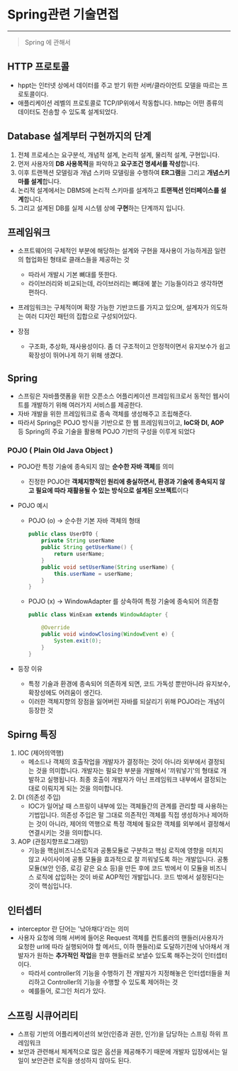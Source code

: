 # Spring관련 기술면접

---

> Spring 에 관해서 
>

## HTTP 프로토콜

- hppt는 인터넷 상에서 데이터를 주고 받기 위한 서버/클라이언트 모델을 따르는 프로토콜이다.
- 애플리케이션 레벨의 프로토콜로 TCP/IP위에서 작동합니다. http는 어떤 종류의 데이터도 전송할 수 있도록 설계되었다.



## Database 설계부터 구현까지의 단계

1. 전체 프로세스는 요구분석, 개념적 설계, 논리적 설계, 물리적 설계, 구현입니다. 
2. 먼저 사용자의 **DB 사용목적**을 파악하고 **요구조건 명세서를 작성**합니다.
3. 이후 트랜젝션 모델링과 개념 스키마 모델링을 수행하여 **ER그램**을 그리고 **개념스키마를 설계**합니다. 
4. 논리적 설계에서는 DBMS에 논리적 스키마를 설계하고 **트랜젝션 인터페이스를 설계**합니다. 
5. 그리고 설계된 DB를 실제 시스템 상에 **구현**하는 단계까지 입니다.



## 프레임워크 

- 소프트웨어의 구체적인 부분에 해당하는 설계와 구현을 재사용이 가능하게끔 일련의 협업화된 형태로 클래스들을 제공하는 것
  - 따라서 개발시 기본 뼈대를 뜻한다. 
  - 라이브러리와 비교되는데, 라이브러리는 뼈대에 붙는 기능들이라고 생각하면 편하다. 

- 프레임워크는 구체적이며 확장 가능한 기반코드를 가지고 있으며, 설계자가 의도하는 여러 디자인 패턴의 집합으로 구성되어있다.
- 장점
  - 구조화, 추상화, 재사용성이다. 좀 더 구조적이고 안정적이면서 유지보수가 쉽고 확장성이 뛰어나게 하기 위해 생겼다.




## Spring 

- 스프링은 자바플랫폼을 위한 오픈소스 어플리케이션 프레임워크로서 동적인 웹사이트를 개발하기 위해 여러가지 서비스를 제공한다.
- 자바 개발을 위한 프레임워크로 종속 객체를 생성해주고 조립해준다. 
- 따라서 Spring은 POJO 방식을 기반으로 한 웹 프레임워크이고, **IoC와 DI, AOP** 등 Spring의 주요 기술을 활용해 POJO 기반의 구성을 이루게 되었다

### POJO ( Plain Old Java Object )

- POJO란 특정 기술에 종속되지 않는 **순수한 자바 객체**를 의미

  - 진정한 POJO란 **객체지향적인 원리에 충실하면서, 환경과 기술에 종속되지 않고 필요에 따라 재활용될 수 있는 방식으로 설계된 오브젝트**이다

- POJO 예시

  - POJO (o) -> 순수한 기본 자바 객체의 형태 

    ```java
    public class UserDTO {
        private String userName
        public String getUserName() {
            return userName;
        }
        public void setUserName(String userName) {
            this.userName = userName;
        }
    }
    ```

  - POJO (x) -> WindowAdapter 를 상속하여 특정 기술에 종속되어 의존함 

    ```java
    public class WinExam extends WindowAdapter {
    
        @Override
        public void windowClosing(WindowEvent e) {
            System.exit(0);
        }
    }
    ```

- 등장 이유 

  - 특정 기술과 환경에 종속되어 의존하게 되면, 코드 가독성 뿐만아니라 유지보수, 확장성에도 어려움이 생긴다. 
  - 이러한 객체지향의 장점을 잃어버린 자바를 되살리기 위해 POJO라는 개념이 등장한 것



## Spirng 특징 

1. IOC (제어의역행)
   - 메소드나 객체의 호출작업을 개발자가 결정하는 것이 아니라 외부에서 결정되는 것을 의미합니다. 개발자는 필요한 부분을 개발해서 '끼워넣기'의 형태로 개발하고 실행됩니다. 최종 호출이 개발자가 아닌 프레임워크 내부에서 결정되는대로 이뤄지게 되는 것을 의미합니다.
2. DI (의존성 주입)
   - IOC가 일어날 때 스프링이 내부에 있는 객체들간의 관계를 관리할 때 사용하는 기법입니다. 의존성 주입은 말 그대로 의존적인 객체를 직접 생성하거나 제어하는 것이 아니라, 제어의 역행으로 특정 객체에 필요한 객체를 외부에서 결정해서 연결시키는 것을 의미합니다.
3. AOP (관점지향프로그래밍)
   - 기능을 핵심비즈니스로직과 공통모듈로 구분하고 핵심 로직에 영향을 미치지 않고 사이사이에 공통 모듈을 효과적으로 잘 끼워넣도록 하는 개발입니다. 공통모듈(보안 인증, 로깅 같은 요소 등)을 만든 후에 코드 밖에서 이 모듈을 비즈니스 로직에 삽입하는 것이 바로 AOP적인 개발입니다. 코드 밖에서 설정된다는 것이 핵심입니다.



## 인터셉터

- interceptor 란 단어는 '낚아채다'라는 의미
- 사용자 요청에 의해 서버에 들어온 Request 객체를 컨트롤러의 핸들러(사용자가 요청한 url에 따라 실행되어야 할 메서드, 이하 핸들러)로 도달하기전에 낚아채서 개발자가 원하는 **추가적인 작업**을 한후 핸들러로 보낼수 있도록 해주는것이 인터셉터이다. 
  - 따라서 controller의 기능을 수행하기 전 개발자가 지정해놓은 인터셉터들을 처리하고 Controller의 기능을 수행할 수 있도록 제어하는 것 
  - 예를들어, 로그인 처리가 있다.



## 스프링 시큐어리티

- 스프링 기반의 어플리케이션의 보안(인증과 권한, 인가)을 담당하는 스프링 하위 프레임워크
- 보안과 관련해서 체계적으로 많은 옵션을 제공해주기 때문에 개발자 입장에서는 일일이 보안관련 로직을 생성하지 않아도 된다. 
